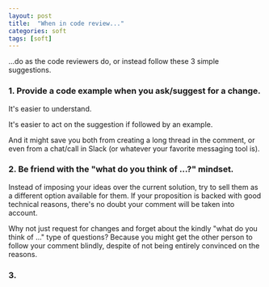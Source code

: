 ```yaml
---
layout: post
title:  "When in code review..."
categories: soft
tags: [soft]
---
```


...do as the code reviewers do, or instead follow these 3 simple suggestions.
<!--more-->

### 1. Provide a code example when you ask/suggest for a change.

It's easier to understand.

It's easier to act on the suggestion if followed by an example.

And it might save you both from creating a long thread in the comment, or even from a chat/call in Slack (or whatever your favorite messaging tool is).

### 2. Be friend with the "what do you think of ...?" mindset.

Instead of imposing your ideas over the current solution, try to sell them as a different option available for them.
If your proposition is backed with good technical reasons, there's no doubt your comment will be taken into account.

Why not just request for changes and forget about the kindly "what do you think of ..." type of questions?
Because you might get the other person to follow your comment blindly, despite of not being entirely convinced on the reasons.

### 3.

